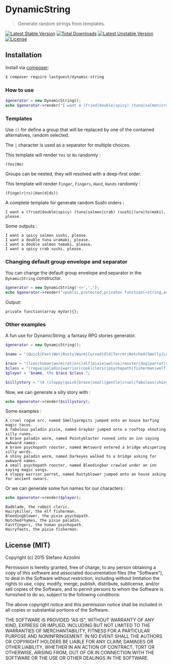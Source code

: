 # DynamicString

> Generate random strings from templates.

[![Latest Stable Version](https://poser.pugx.org/lastguest/dynamic-string/v/stable.svg)](https://packagist.org/packages/lastguest/dynamic-string) [![Total Downloads](https://poser.pugx.org/lastguest/dynamic-string/downloads.svg)](https://packagist.org/packages/lastguest/dynamic-string) [![Latest Unstable Version](https://poser.pugx.org/lastguest/dynamic-string/v/unstable.svg)](https://packagist.org/packages/lastguest/dynamic-string) [![License](https://poser.pugx.org/lastguest/dynamic-string/license.svg)](https://packagist.org/packages/lastguest/dynamic-string)

## Installation

Install via [composer](https://getcomposer.org/download/):

```bash
$ composer require lastguest/dynamic-string
```

### How to use

```php
$generator = new DynamicString();
echo $generator->render("I want a (fried|double|spicy) (tuna|salmon|crab) (sushi|(ura|te)maki), please.");
```

### Templates

Use `()` for define a group that will be replaced by one of the contained alternatives, random selected.

The `|` character is used as a separator for multiple choices.


This template will render `Yes` or `No` randomly :

```
(Yes|No)
```

Groups can be nested, they will resolved with a deep-first order.

This template will render `Finger`, `Fingers`, `Hand`, `Hands` randomly :

```
(Finge(r|rs)|Han(d|ds))
```

A complete template for generate random Sushi orders :

```
I want a (fried|double|spicy) (tuna|salmon|crab) (sushi|(ura|te)maki), please.
```

Some outputs :

```
I want a spicy salmon sushi, please.
I want a double tuna uramaki, please.
I want a double salmon temaki, please.
I want a spicy crab sushi, please.
```

### Changing default group envelope and separator

You can change the default group envelope and separator in the `DynamicString` constructor.

```php
$generator = new DynamicString('<>',',');
echo $generator->render("<public,protected,private> function(<string,array,callable> myVar){};");
```

Output:

```
private function(array myVar){};
```

### Other examples

A fun use for DynamicString: a fantasy RPG stories generator.

```php
$generator = new DynamicString();

$name = "(Quick|Fast|Wet|Rusty|Warm|Curved|Old|Terror|Notched|Smelly|Loud|Heavy|Shiny|Sparkling|Fire|Laser|Cold|Fizzle|Power|Bad|Good|Rustle|Dark|Smokey|Super|Fishy|Pointy|Flash|Beauty|Bleeding|Foo|Master|Small|Big|Red|Gray|Hairy|Magic|Broken|Sharp|Grand|Straight)(mind|blower|killer|hand|ey(e|es)|fee(t|ts)|finge(r|rs)|nose|armpi(t|ts)|blaster|rhymes|bar|sword|blade|breath)";

$race = "(lion|human|worm|rat|orc|elf|pixie|walrus|rooster|dog|parrot|rabbit)";
$class = "(rogue|paladin|warrior|cook|cleric|psychopath|fisherman|wolf)";
$player = "$name, the $race $class.";

$sillystory = "(A (sloppy|quick|brave|small|gentle|cruel|fabulous|shiny) $class $race, named $name) (jumped onto|walked to|crawled under|entered|sprinted to|runned into) a( rooftop| bridge|n house| wormhole|n inn| dungeon) (shouting|whispering|saying|barfing|asking for) ((ancient|magic|modern|silly|awkward) (words|names|runes|spells|shouts|rhimes|swears|songs|tacos)).";
```

Now, we can generate a silly story with :

```php
echo $generator->render($sillystory);
```

Some examples :

```
A cruel rogue orc, named Smellyarmpits jumped onto an house barfing magic tacos.
A fabulous paladin pixie, named Graybar jumped onto a rooftop shouting silly runes.
A brave paladin worm, named Pointyblaster runned into an inn saying awkward names.
A brave psychopath rooster, named Wetsword entered a bridge whispering silly words.
A shiny paladin worm, named Darkeyes walked to a bridge asking for awkward names.
A small psychopath rooster, named Bleedingbar crawled under an inn saying magic songs.
A sloppy warrior parrot, named Rustyblower jumped onto an house asking for ancient swears.
```

Or we can generate some fun names for our characters : 

```php
echo $generator->render($player);
```

```
Badblade, the rabbit cleric.
Hairykiller, the elf fisherman.
Bleedingblower, the pixie psychopath.
Notchedrhymes, the pixie paladin.
Fastfingers, the human psychopath.
Hairyfeets, the pixie fisherman.
```

## License (MIT)

Copyright (c) 2015 Stefano Azzolini

Permission is hereby granted, free of charge, to any person
obtaining a copy of this software and associated documentation
files (the "Software"), to deal in the Software without
restriction, including without limitation the rights to use,
copy, modify, merge, publish, distribute, sublicense, and/or sell
copies of the Software, and to permit persons to whom the
Software is furnished to do so, subject to the following
conditions:

The above copyright notice and this permission notice shall be
included in all copies or substantial portions of the Software.

THE SOFTWARE IS PROVIDED "AS IS", WITHOUT WARRANTY OF ANY KIND,
EXPRESS OR IMPLIED, INCLUDING BUT NOT LIMITED TO THE WARRANTIES
OF MERCHANTABILITY, FITNESS FOR A PARTICULAR PURPOSE AND
NONINFRINGEMENT. IN NO EVENT SHALL THE AUTHORS OR COPYRIGHT
HOLDERS BE LIABLE FOR ANY CLAIM, DAMAGES OR OTHER LIABILITY,
WHETHER IN AN ACTION OF CONTRACT, TORT OR OTHERWISE, ARISING
FROM, OUT OF OR IN CONNECTION WITH THE SOFTWARE OR THE USE OR
OTHER DEALINGS IN THE SOFTWARE.

